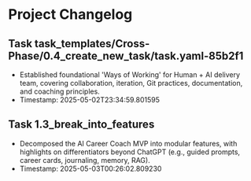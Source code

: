 # Project Changelog

## Task task_templates/Cross-Phase/0.4_create_new_task/task.yaml-85b2f1
- Established foundational 'Ways of Working' for Human + AI delivery team, covering collaboration, iteration, Git practices, documentation, and coaching principles.
- Timestamp: 2025-05-02T23:34:59.801595

## Task 1.3_break_into_features
- Decomposed the AI Career Coach MVP into modular features, with highlights on differentiators beyond ChatGPT (e.g., guided prompts, career cards, journaling, memory, RAG).
- Timestamp: 2025-05-03T00:26:02.809230
